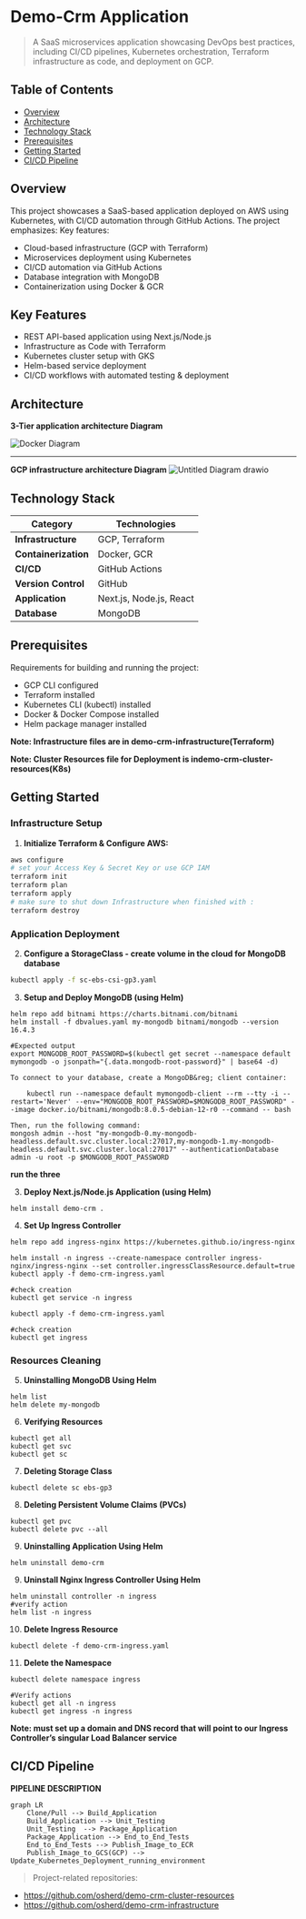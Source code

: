 # Demo-Crm Application

> A SaaS microservices application showcasing DevOps best practices, including CI/CD pipelines, Kubernetes orchestration, Terraform infrastructure as code, and deployment on GCP.

## Table of Contents

- [Overview](#overview)
- [Architecture](#architecture)
- [Technology Stack](#technology-stack)
- [Prerequisites](#prerequisites)
- [Getting Started](#getting-started)
- [CI/CD Pipeline](#cicd-pipeline)

## Overview

This project showcases a SaaS-based application deployed on AWS using Kubernetes, with CI/CD automation through GitHub Actions. The project emphasizes:
Key features:

- Cloud-based infrastructure (GCP with Terraform)
- Microservices deployment using Kubernetes
- CI/CD automation via GitHub Actions
- Database integration with MongoDB
- Containerization using Docker & GCR

## Key Features

- REST API-based application using Next.js/Node.js
- Infrastructure as Code with Terraform
- Kubernetes cluster setup with GKS
- Helm-based service deployment
- CI/CD workflows with automated testing & deployment

## Architecture

**3-Tier application architecture Diagram**

![Docker Diagram](https://github.com/osherd/demo-crm-portfolio/blob/main/assets/image.png)

---

**GCP infrastructure architecture Diagram**
![Untitled Diagram drawio](https://github.com/osherd/demo-crm-portfolio/blob/main/assets/GCP%20infrastructure%20architecture%20Diagram.png)

## Technology Stack

| Category             | Technologies            |
| -------------------- | ----------------------- |
| **Infrastructure**   | GCP, Terraform          |
| **Containerization** | Docker, GCR             |
| **CI/CD**            | GitHub Actions          |
| **Version Control**  | GitHub                  |
| **Application**      | Next.js, Node.js, React |
| **Database**         | MongoDB                 |

## Prerequisites

Requirements for building and running the project:

- GCP CLI configured
- Terraform installed
- Kubernetes CLI (kubectl) installed
- Docker & Docker Compose installed
- Helm package manager installed

**Note: Infrastructure files are in demo-crm-infrastructure(Terraform)**

**Note: Cluster Resources file for Deployment is indemo-crm-cluster-resources(K8s)**

## Getting Started

### Infrastructure Setup

1. **Initialize Terraform & Configure AWS:**

```bash
aws configure
# set your Access Key & Secret Key or use GCP IAM
terraform init
terraform plan
terraform apply
# make sure to shut down Infrastructure when finished with :
terraform destroy
```

### Application Deployment

2. **Configure a StorageClass - create volume in the cloud for MongoDB database**

```bash
kubectl apply -f sc-ebs-csi-gp3.yaml
```

3. **Setup and Deploy MongoDB (using Helm)**

```
helm repo add bitnami https://charts.bitnami.com/bitnami
helm install -f dbvalues.yaml my-mongodb bitnami/mongodb --version 16.4.3
```

```
#Expected output
export MONGODB_ROOT_PASSWORD=$(kubectl get secret --namespace default mymongodb -o jsonpath="{.data.mongodb-root-password}" | base64 -d)

To connect to your database, create a MongoDB&reg; client container:

    kubectl run --namespace default mymongodb-client --rm --tty -i --restart='Never' --env="MONGODB_ROOT_PASSWORD=$MONGODB_ROOT_PASSWORD" --image docker.io/bitnami/mongodb:8.0.5-debian-12-r0 --command -- bash

Then, run the following command:
mongosh admin --host "my-mongodb-0.my-mongodb-headless.default.svc.cluster.local:27017,my-mongodb-1.my-mongodb-headless.default.svc.cluster.local:27017" --authenticationDatabase admin -u root -p $MONGODB_ROOT_PASSWORD
```

**run the three**

3. **Deploy Next.js/Node.js Application (using Helm)**

```
helm install demo-crm .
```

4. **Set Up Ingress Controller**

```
helm repo add ingress-nginx https://kubernetes.github.io/ingress-nginx

helm install -n ingress --create-namespace controller ingress-nginx/ingress-nginx --set controller.ingressClassResource.default=true
kubectl apply -f demo-crm-ingress.yaml

#check creation
kubectl get service -n ingress
```

```
kubectl apply -f demo-crm-ingress.yaml

#check creation
kubectl get ingress
```

### Resources Cleaning

5. **Uninstalling MongoDB Using Helm**

```
helm list
helm delete my-mongodb
```

6. **Verifying Resources**

```
kubectl get all
kubectl get svc
kubectl get sc
```

7. **Deleting Storage Class**

```
kubectl delete sc ebs-gp3
```

8. **Deleting Persistent Volume Claims (PVCs)**

```
kubectl get pvc
kubectl delete pvc --all
```

9. **Uninstalling Application Using Helm**

```
helm uninstall demo-crm
```

9. **Uninstall Nginx Ingress Controller Using Helm**

```
helm uninstall controller -n ingress
#verify action
helm list -n ingress
```

10. **Delete Ingress Resource**

```
kubectl delete -f demo-crm-ingress.yaml
```

11. **Delete the Namespace**

```
kubectl delete namespace ingress

#Verify actions
kubectl get all -n ingress
kubectl get ingress -n ingress
```

**Note: must set up a domain and DNS record that will point to our Ingress Controller’s singular Load Balancer service**

## CI/CD Pipeline

**PIPELINE DESCRIPTION**

```mermaid
graph LR
    Clone/Pull --> Build_Application
    Build_Application --> Unit_Testing
    Unit_Testing  --> Package_Application
    Package_Application --> End_to_End_Tests
    End_to_End_Tests --> Publish_Image_to_ECR
    Publish_Image_to_GCS(GCP) --> Update_Kubernetes_Deployment_running_environment
```

> Project-related repositories:

- https://github.com/osherd/demo-crm-cluster-resources
- https://github.com/osherd/demo-crm-infrastructure
